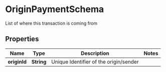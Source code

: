 

# OriginPaymentSchema

List of where this transaction is coming from

## Properties

Name | Type | Description | Notes
------------ | ------------- | ------------- | -------------
**originId** | **String** | Unique Identifier of the origin/sender | 



